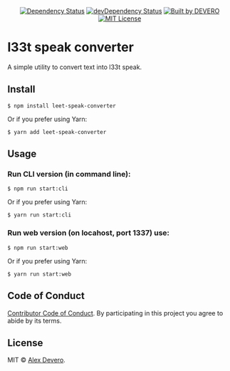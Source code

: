 <p align="center">
  <a href="https://david-dm.org/alexdevero/leet-speak-converter"><img alt="Dependency Status" src="https://david-dm.org/alexdevero/leet-speak-converter.svg?style=flat"></a>
  <a href="https://david-dm.org/alexdevero/leet-speak-converter?type=dev"><img alt="devDependency Status" src="https://david-dm.org/alexdevero/leet-speak-converter/dev-status.svg?style=flat"></a>
  <a href="https://alexdevero.com"><img alt="Built by DEVERO" src="https://img.shields.io/badge/built%20by-DEVERO-brightgreen.svg?colorB=d30320"></a>
  <a href="http://opensource.org/licenses/MIT"><img alt="MIT License" src="https://img.shields.io/npm/l/express.svg"></a>
</p>

# l33t speak converter

A simple utility to convert text into l33t speak.

## Install
```
$ npm install leet-speak-converter
```
Or if you prefer using Yarn:
```
$ yarn add leet-speak-converter
```

## Usage
### Run CLI version (in command line):
```
$ npm run start:cli
```
Or if you prefer using Yarn:
```
$ yarn run start:cli
```
### Run web version (on locahost, port 1337) use:
```
$ npm run start:web
```
Or if you prefer using Yarn:
```
$ yarn run start:web
```

## Code of Conduct

[Contributor Code of Conduct](code-of-conduct.md). By participating in this project you agree to abide by its terms.

## License

MIT © [Alex Devero](https://alexdevero.com).
